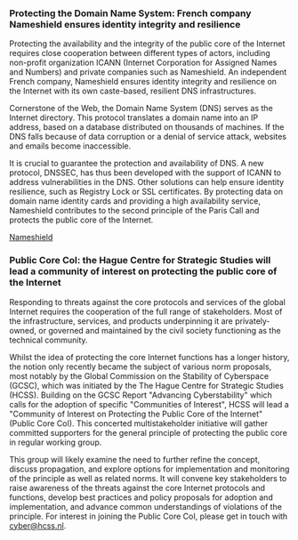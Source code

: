 ### Protecting the Domain Name System: French company Nameshield ensures identity integrity and resilience

Protecting the availability and the integrity of the public core of the Internet requires close cooperation between different types of actors, including non-profit organization ICANN (Internet Corporation for Assigned Names and Numbers) and private companies such as Nameshield. An independent French company, Nameshield ensures identity integrity and resilience on the Internet with its own caste-based, resilient DNS infrastructures.

Cornerstone of the Web, the Domain Name System (DNS) serves as the Internet directory. This protocol translates a domain name into an IP address, based on a database distributed on thousands of machines. If the DNS falls because of data corruption or a denial of service attack, websites and emails become inaccessible.

It is crucial to guarantee the protection and availability of DNS. A new protocol, DNSSEC, has thus been developed with the support of ICANN to address vulnerabilities in the DNS. Other solutions can help ensure identity resilience, such as Registry Lock or SSL certificates. By protecting data on domain name identity cards and providing a high availability service, Nameshield contributes to the second principle of the Paris Call and protects the public core of the Internet.

[Nameshield](https://www.nameshield.com/)

### Public Core CoI: the Hague Centre for Strategic Studies will lead a community of interest on protecting the public core of the Internet

Responding to threats against the core protocols and services of the global Internet requires the cooperation of the full range of stakeholders. Most of the infrastructure, services, and products underpinning it are privately-owned, or governed and maintained by the civil society functioning as the technical community.

Whilst the idea of protecting the core Internet functions has a longer history, the notion only recently became the subject of various norm proposals, most notably by the Global Commission on the Stability of Cyberspace (GCSC), which was initiated by the The Hague Centre for Strategic Studies (HCSS). Building on the GCSC Report "Advancing Cyberstability" which calls for the adoption of specific "Communities of Interest", HCSS will lead a "Community of Interest on Protecting the Public Core of the Internet" (Public Core CoI). This concerted multistakeholder initiative will gather committed supporters for the general principle of protecting the public core in regular working group.

This group will likely examine the need to further refine the concept, discuss propagation, and explore options for implementation and monitoring of the principle as well as related norms. It will convene key stakeholders to raise awareness of the threats against the core Internet protocols and functions, develop best practices and policy proposals for adoption and implementation, and advance common understandings of violations of the principle. For interest in joining the Public Core CoI, please get in touch with cyber@hcss.nl.
